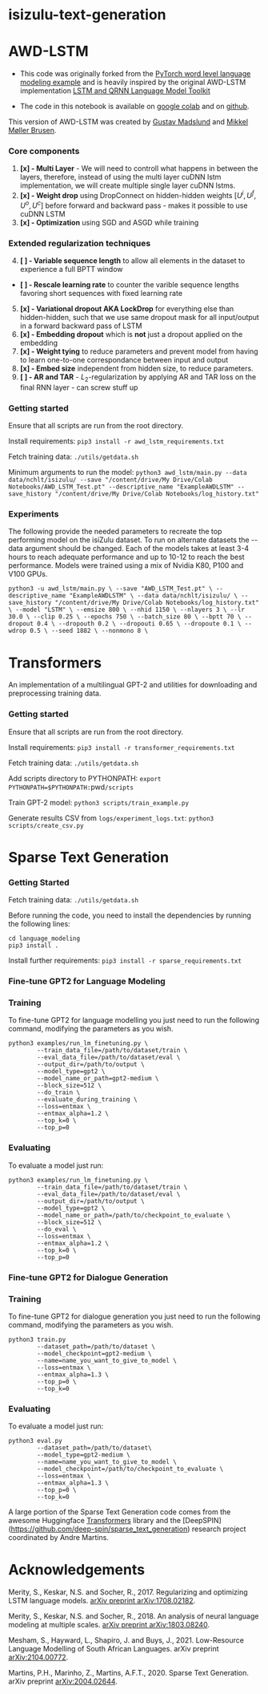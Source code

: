 # isizulu-text-generation

# AWD-LSTM

+ This code was originally forked from the [PyTorch word level language modeling example](https://github.com/pytorch/examples/tree/master/word_language_model) and is heavily inspired by the original AWD-LSTM implementation [LSTM and QRNN Language Model Toolkit](https://github.com/salesforce/awd-lstm-lm)

+ The code in this notebook is available on [google colab](https://colab.research.google.com/drive/1yyUGJfyYKdvPi6J7ZlsxPg9E_ppZG1xU) and on [github](https://github.com/mikkelbrusen/awd-inspired-lstm).

This version of AWD-LSTM was created by [Gustav Madslund](https://github.com/gustavmadslund) and [Mikkel Møller Brusen](https://github.com/mikkelbrusen).


### Core components
1.   **[x]  - Multi Layer** - We will need to controll what happens in between the layers, therefore, instead of using the multi layer cuDNN lstm implementation, we will create multiple single layer cuDNN lstms.
2.   **[x] - Weight drop** using DropConnect on hidden-hidden weights $[U^i, U^f, U^o, U^c]$ before forward and backward pass - makes it possible to use cuDNN LSTM
3.   **[x] - Optimization** using SGD and ASGD while training

### Extended regularization techniques
4.   **[ ] - Variable sequence length** to allow all elements in the dataset to experience a full BPTT window
  - **[ ] - Rescale learning rate** to counter the varible sequence lengths favoring short sequences with fixed learning rate
5.   **[x] - Variational dropout AKA LockDrop** for everything else than hidden-hidden, such that we use same dropout mask for all input/output in a forward backward pass of LSTM
6.   **[x] - Embedding dropout** which is **not** just a dropout applied on the embedding
7.   **[x]  - Weight tying** to reduce parameters and prevent model from having to learn one-to-one correspondance between input and output
8.   **[x] - Embed size** independent from hidden size, to reduce parameters.
9.   **[ ] - AR and TAR** - $L_2$-regularization by applying AR and TAR loss on the final RNN layer - can screw stuff up

### Getting started
Ensure that all scripts are run from the root directory.

Install requirements:
`pip3 install -r awd_lstm_requirements.txt`

Fetch training data:
`./utils/getdata.sh`

Minimum arguments to run the model:
`python3 awd_lstm/main.py --data data/nchlt/isizulu/ --save "/content/drive/My Drive/Colab Notebooks/AWD_LSTM_Test.pt" --descriptive_name "ExampleAWDLSTM" --save_history "/content/drive/My Drive/Colab Notebooks/log_history.txt"`

### Experiments
The following provide the needed parameters to recreate the top performing model on the isiZulu dataset. To run on alternate datasets the --data argument should be changed. Each of the models takes at least 3-4 hours to reach adequate performance and up to 10-12 to reach the best performance. Models were trained using a mix of Nvidia K80, P100 and V100 GPUs.

`python3 -u awd_lstm/main.py \
    --save "AWD_LSTM_Test.pt" \
    --descriptive_name "ExampleAWDLSTM" \
    --data data/nchlt/isizulu/ \
    --save_history "/content/drive/My Drive/Colab Notebooks/log_history.txt" \
    --model "LSTM" \
    --emsize 800 \
    --nhid 1150 \
    --nlayers 3 \
    --lr 30.0 \
    --clip 0.25 \
    --epochs 750 \
    --batch_size 80 \
    --bptt 70 \
    --dropout 0.4 \
    --dropouth 0.2 \
    --dropouti 0.65 \
    --dropoute 0.1 \
    --wdrop 0.5 \
    --seed 1882 \
    --nonmono 8 \
`

# Transformers

An implementation of a multilingual GPT-2 and utilities for downloading and preprocessing training data.

### Getting started
Ensure that all scripts are run from the root directory.

Install requirements:
`pip3 install -r transformer_requirements.txt`

Fetch training data:
`./utils/getdata.sh`

Add scripts directory to PYTHONPATH:
`export PYTHONPATH=$PYTHONPATH:`pwd`/scripts`

Train GPT-2 model:
`python3 scripts/train_example.py`

Generate results CSV from `logs/experiment_logs.txt`:
`python3 scripts/create_csv.py`

# Sparse Text Generation

### Getting Started

Fetch training data:
`./utils/getdata.sh`

Before running the code, you need to install the dependencies by running the following lines:
```
cd language_modeling
pip3 install .
```
Install further requirements:
`pip3 install -r sparse_requirements.txt`

### Fine-tune GPT2 for Language Modeling

### Training
To fine-tune GPT2 for language modelling you just need to run the following command, modifying the parameters as you wish.
```
python3 examples/run_lm_finetuning.py \
        --train_data_file=/path/to/dataset/train \
        --eval_data_file=/path/to/dataset/eval \
        --output_dir=/path/to/output \
        --model_type=gpt2 \
        --model_name_or_path=gpt2-medium \
        --block_size=512 \
        --do_train \
        --evaluate_during_training \
        --loss=entmax \
        --entmax_alpha=1.2 \
        --top_k=0 \
        --top_p=0
```

### Evaluating
To evaluate a model just run:
```
python3 examples/run_lm_finetuning.py \
        --train_data_file=/path/to/dataset/train \
        --eval_data_file=/path/to/dataset/eval \
        --output_dir=/path/to/output \
        --model_type=gpt2 \
        --model_name_or_path=/path/to/checkpoint_to_evaluate \
        --block_size=512 \
        --do_eval \
        --loss=entmax \
        --entmax_alpha=1.2 \
        --top_k=0 \
        --top_p=0
```

### Fine-tune GPT2 for Dialogue Generation

### Training
To fine-tune GPT2 for dialogue generation you just need to run the following command, modifying the parameters as you wish.
```
python3 train.py 
        --dataset_path=/path/to/dataset \
        --model_checkpoint=gpt2-medium \
        --name=name_you_want_to_give_to_model \
        --loss=entmax \
        --entmax_alpha=1.3 \ 
        --top_p=0 \
        --top_k=0
```
### Evaluating
To evaluate a model just run:
```
python3 eval.py 
        --dataset_path=/path/to/dataset\
        --model_type=gpt2-medium \
        --name=name_you_want_to_give_to_model \
        --model_checkpoint=/path/to/checkpoint_to_evaluate \
        --loss=entmax \
        --entmax_alpha=1.3 \ 
        --top_p=0 \
        --top_k=0
```
A large portion of the Sparse Text Generation code comes from the awesome Huggingface [Transformers](https://github.com/huggingface/transformers) library and the [DeepSPIN] (https://github.com/deep-spin/sparse_text_generation) research project coordinated by Andre Martins.

# Acknowledgements
Merity, S., Keskar, N.S. and Socher, R., 2017. Regularizing and optimizing LSTM language models. [arXiv preprint arXiv:1708.02182](https://arxiv.org/pdf/1708.02182.pdf).

Merity, S., Keskar, N.S. and Socher, R., 2018. An analysis of neural language modeling at multiple scales. [arXiv preprint arXiv:1803.08240](https://arxiv.org/pdf/1803.08240.pdf).

Mesham, S., Hayward, L., Shapiro, J. and Buys, J., 2021. Low-Resource Language Modelling of South African Languages. arXiv preprint [arXiv:2104.00772](https://arxiv.org/pdf/2104.00772.pdf).

Martins, P.H., Marinho, Z., Martins, A.F.T., 2020. Sparse Text Generation. arXiv preprint [arXiv:2004.02644](https://arxiv.org/abs/2004.02644).